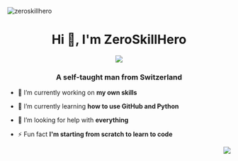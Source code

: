 <p align="left"> <img src="https://komarev.com/ghpvc/?username=zeroskillhero&label=Profile%20views&color=0e75b6&style=flat" alt="zeroskillhero" /> </p>

<h1 align="center">Hi 👋, I'm ZeroSkillHero</h1>
<!-- Intro -->
<p style="margin: 15px;" align="center">
    <img src="https://readme-typing-svg.herokuapp.com?duration=2000&color=EBD41B&center=true&vCenter=true&lines=Total+Newbie;motivation+over+9000">
  <h3 align="center">A self-taught man from Switzerland</h3>
</p>

<!-- Social network -->
- 🔭 I’m currently working on **my own skills**

- 🌱 I’m currently learning **how to use GitHub and Python**

- 🤝 I’m looking for help with **everything**

- ⚡ Fun fact **I'm starting from scratch to learn to code**
</p>

<p align="right">
    <img align="center" src="https://media.giphy.com/media/z5iCvo1oCbqt7ukMQs/giphy.gif">
</p>
